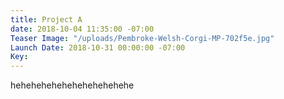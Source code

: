 ```yaml
---
title: Project A
date: 2018-10-04 11:35:00 -07:00
Teaser Image: "/uploads/Pembroke-Welsh-Corgi-MP-702f5e.jpg"
Launch Date: 2018-10-31 00:00:00 -07:00
Key: 
---
```


hehehehehehehehehehehehe